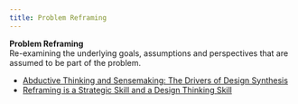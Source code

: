 ```yaml
---
title: Problem Reframing
---
```

**Problem Reframing**  
Re-examining the underlying goals, assumptions and perspectives that are assumed to be part of the problem.  
*   [Abductive Thinking and Sensemaking: The Drivers of Design Synthesis](http://www.jonkolko.com/writingAbductiveThinking.php)  
*   [Reframing is a Strategic Skill and a Design Thinking Skill](http://www.innovationexcellence.com/blog/2010/06/16/reframing-is-a-strategic-skill-and-a-design-thinking-skill/)  

